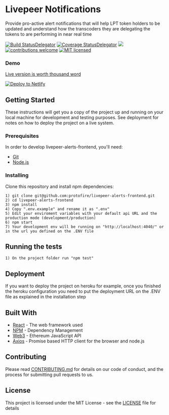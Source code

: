 # Livepeer Notifications

Provide pro-active alert notifications that will help LPT token holders to be updated and understand how the transcoders they are delegating the tokens to are performing in near real time

[![Build StatusDelegator](https://api.travis-ci.org/protofire/livepeer-alerts-frontend.svg?branch=master)](https://travis-ci.org/protofire/livepeer-alerts-frontend)
[![Coverage StatusDelegator](https://coveralls.io/repos/github/protofire/livepeer-alerts-frontend/badge.svg?branch=master)](https://coveralls.io/github/protofire/livepeer-alerts-frontend?branch=master)
![](https://img.shields.io/github/issues/protofire/livepeer-alerts-frontend.svg)
[![contributions welcome](https://img.shields.io/badge/contributions-welcome-brightgreen.svg?style=flat)](https://github.com/protofire/livepeer-alerts-frontend/issues)
[![MIT licensed](https://img.shields.io/badge/license-MIT-blue.svg)](https://raw.githubusercontent.com/protofire/livepeer-alerts-frontend/master/LICENSE)


### Demo
[Live version is worth thousand word](https://livepeer.tools/)

[![Deploy to Netlify](https://www.netlify.com/img/deploy/button.svg)](https://app.netlify.com/start/deploy?repository=https://github.com/protofire/livepeer-alerts-frontend)


## Getting Started

These instructions will get you a copy of the project up and running on your local machine for development and testing purposes. See deployment for notes on how to deploy the project on a live system.

### Prerequisites
In order to develop livepeer-alerts-frontend, you'll need:

- [Git](https://git-scm.com/)
- [Node.js](https://nodejs.org/)

### Installing

Clone this repository and install npm dependencies:

```
1) git clone git@github.com:protofire/livepeer-alerts-frontend.git
2) cd livepeer-alerts-frontend
3) npm install
4) Copy ".env.example" and rename it as ".env"
5) Edit your enviroment variables with your default api URL and the production mode (development/production)
6) npm start
7) Your development env will be running on "http://localhost:4040/" or in the url you defined on the .ENV file
```

## Running the tests

```
1) On the project folder run "npm test"

```

## Deployment

If you want to deploy the project on heroku for example,
once you finished the heroku configuration you need to put the deployment URL on the .ENV file as explained in the installation step


## Built With

* [React](https://reactjs.org/docs/getting-started.html) - The web framework used
* [NPM](https://www.npmjs.com/) - Dependency Management
* [Web3](https://web3js.readthedocs.io/en/1.0/) - Ethereum JavaScript API
* [Axios](https://github.com/axios/axios) - Promise based HTTP client for the browser and node.js

## Contributing

Please read [CONTRIBUTING.md](https://github.com/protofire/livepeer-alerts-frontend/blob/master/CONTRIBUTING.md) for details on our code of conduct, and the process for submitting pull requests to us.

## License

This project is licensed under the MIT License - see the [LICENSE](https://github.com/protofire/livepeer-alerts-frontend/blob/master/LICENSE) file for details


